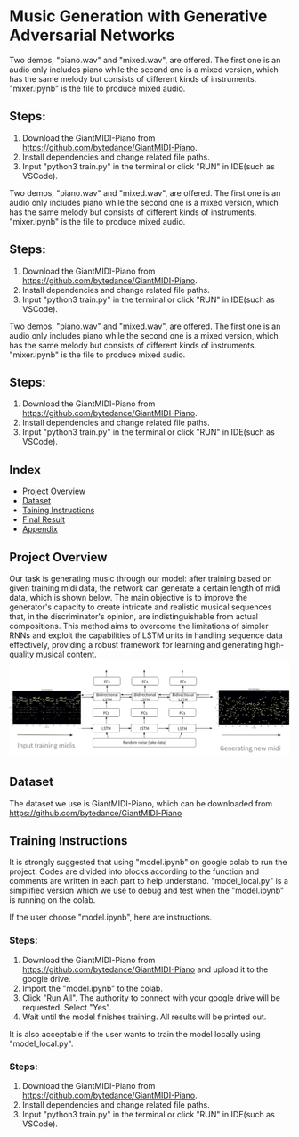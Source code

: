 # Music Generation with Generative Adversarial Networks 



Two demos, "piano.wav" and "mixed.wav", are offered. The first one is an audio only includes piano while the second one is a mixed version, which has the same melody but consists of different kinds of instruments. "mixer.ipynb" is the file to produce mixed audio.

## Steps:

1. Download the GiantMIDI-Piano from https://github.com/bytedance/GiantMIDI-Piano.
2. Install dependencies and change related file paths.
3. Input "python3 train.py" in the terminal or click "RUN" in IDE(such as VSCode).

Two demos, "piano.wav" and "mixed.wav", are offered. The first one is an audio only includes piano while the second one is a mixed version, which has the same melody but consists of different kinds of instruments. "mixer.ipynb" is the file to produce mixed audio.
## Steps:

1. Download the GiantMIDI-Piano from https://github.com/bytedance/GiantMIDI-Piano.
2. Install dependencies and change related file paths.
3. Input "python3 train.py" in the terminal or click "RUN" in IDE(such as VSCode).

Two demos, "piano.wav" and "mixed.wav", are offered. The first one is an audio only includes piano while the second one is a mixed version, which has the same melody but consists of different kinds of instruments. "mixer.ipynb" is the file to produce mixed audio.
## Steps:

1. Download the GiantMIDI-Piano from https://github.com/bytedance/GiantMIDI-Piano.
2. Install dependencies and change related file paths.
3. Input "python3 train.py" in the terminal or click "RUN" in IDE(such as VSCode).


## Index
- [Project Overview](#project-overview)
- [Dataset](#dataset)
- [Taining Instructions](#training-instructions)
- [Final Result](#final-result)
- [Appendix](#appendix-a)

## Project Overview
Our task is generating music through our model: after training based on given training midi data, the network can generate a certain length of midi data, which is shown below. The main objective is to improve the generator's capacity to create intricate and realistic musical sequences that, in the discriminator's opinion, are indistinguishable from actual compositions. This method aims to overcome the limitations of simpler RNNs and exploit the capabilities of LSTM units in handling sequence data effectively, providing a robust framework for learning and generating high-quality musical content.
![structure](structure.png)

## Dataset
The dataset we use is GiantMIDI-Piano, which can be downloaded from https://github.com/bytedance/GiantMIDI-Piano

## Training Instructions
It is strongly suggested that using "model.ipynb" on google colab to run the project. Codes are divided into blocks according to the function and comments are written in each part to help understand. "model_local.py" is a simplified version which we use to debug and test when the "model.ipynb" is running on the colab.

If the user choose "model.ipynb", here are instructions.

### Steps:

1. Download the GiantMIDI-Piano from https://github.com/bytedance/GiantMIDI-Piano and upload it to the google drive.
2. Import the "model.ipynb" to the colab.
3. Click "Run All". The authority to connect with your google drive will be requested. Select "Yes".
4. Wait until the model finishes training. All results will be printed out.

It is also acceptable if the user wants to train the model locally using "model_local.py". 

### Steps:

1. Download the GiantMIDI-Piano from https://github.com/bytedance/GiantMIDI-Piano.
2. Install dependencies and change related file paths.
3. Input "python3 train.py" in the terminal or click "RUN" in IDE(such as VSCode).
